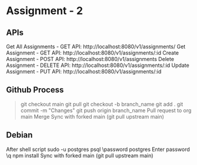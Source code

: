 # Assignment - 2

## APIs

Get All Assignments - GET API: http://localhost:8080/v1/assignments/
Get Assignment - GET API: http://localhost:8080/v1/assignments/:id
Create Assignment - POST API: http://localhost:8080/v1/assignments
Delete Assignment - DELETE API: http://localhost:8080/v1/assignments/:id
Update Assignment - PUT API: http://localhost:8080/v1/assignments/:id

## Github Process
> git checkout main
> git pull
> git checkout -b branch_name
> git add .
> git commit -m "Changes"
> git push origin branch_name
> Pull request to org main
> Merge
> Sync with forked main (git pull upstream main)

## Debian
After shell script
sudo -u postgres psql
\password postgres
Enter password
\q
npm install
Sync with forked main (git pull upstream main)

